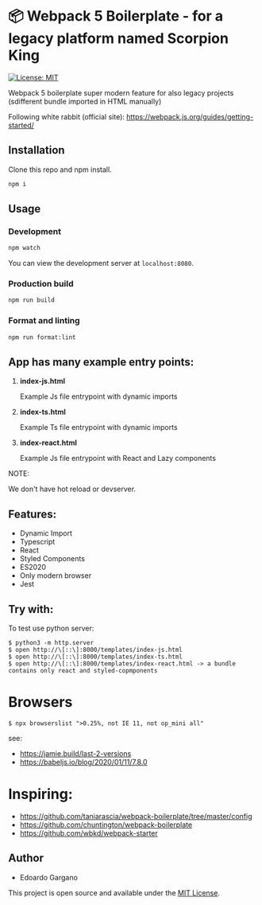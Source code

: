 # 📦 Webpack 5 Boilerplate - for a legacy platform named Scorpion King

[![License: MIT](https://img.shields.io/badge/License-MIT-blue.svg)](https://opensource.org/licenses/MIT)

Webpack 5 boilerplate super modern feature for also legacy projects (sdifferent bundle imported in HTML manually)

Following white rabbit (official site): https://webpack.js.org/guides/getting-started/

## Installation

Clone this repo and npm install.

```bash
npm i
```

## Usage

### Development

```bash
npm watch
```

You can view the development server at `localhost:8080`.

### Production build

```bash
npm run build
```

### Format and linting

```bash
npm run format:lint
```

## App has many example entry points:

1. **index-js.html**

    Example Js file entrypoint with dynamic imports

2. **index-ts.html**

    Example Ts file entrypoint with dynamic imports

3. **index-react.html**

    Example Js file entrypoint with React and Lazy components


NOTE:

We don't have hot reload or devserver.

## Features:

- Dynamic Import
- Typescript
- React
- Styled Components
- ES2020
- Only modern browser
- Jest

## Try with:

To test use python server:

````console
$ python3 -m http.server
$ open http://\[::\]:8000/templates/index-js.html
$ open http://\[::\]:8000/templates/index-ts.html
$ open http://\[::\]:8000/templates/index-react.html -> a bundle contains only react and styled-copmponents
````

# Browsers

````console
$ npx browserslist ">0.25%, not IE 11, not op_mini all"
````

see:
- https://jamie.build/last-2-versions
- https://babeljs.io/blog/2020/01/11/7.8.0

# Inspiring:

- https://github.com/taniarascia/webpack-boilerplate/tree/master/config
- https://github.com/chuntington/webpack-boilerplate
- https://github.com/wbkd/webpack-starter

## Author

- Edoardo Gargano

This project is open source and available under the [MIT License](LICENSE).
